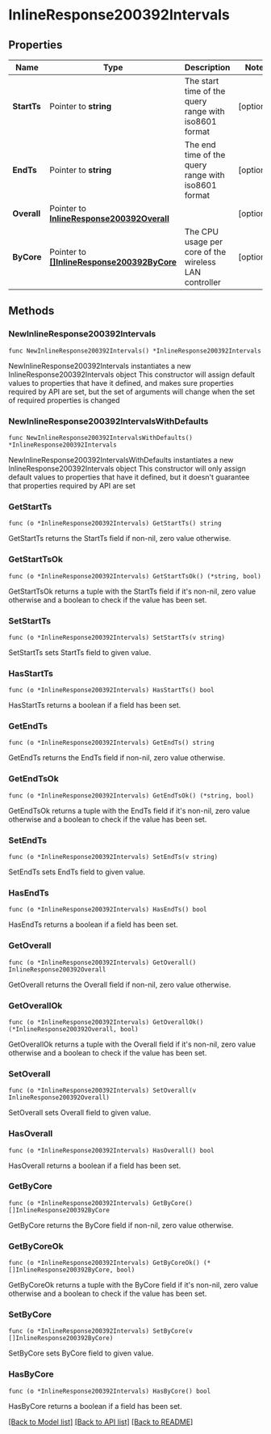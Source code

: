 # InlineResponse200392Intervals

## Properties

Name | Type | Description | Notes
------------ | ------------- | ------------- | -------------
**StartTs** | Pointer to **string** | The start time of the query range with iso8601 format | [optional] 
**EndTs** | Pointer to **string** | The end time of the query range  with iso8601 format | [optional] 
**Overall** | Pointer to [**InlineResponse200392Overall**](InlineResponse200392Overall.md) |  | [optional] 
**ByCore** | Pointer to [**[]InlineResponse200392ByCore**](InlineResponse200392ByCore.md) | The CPU usage per core of the wireless LAN controller | [optional] 

## Methods

### NewInlineResponse200392Intervals

`func NewInlineResponse200392Intervals() *InlineResponse200392Intervals`

NewInlineResponse200392Intervals instantiates a new InlineResponse200392Intervals object
This constructor will assign default values to properties that have it defined,
and makes sure properties required by API are set, but the set of arguments
will change when the set of required properties is changed

### NewInlineResponse200392IntervalsWithDefaults

`func NewInlineResponse200392IntervalsWithDefaults() *InlineResponse200392Intervals`

NewInlineResponse200392IntervalsWithDefaults instantiates a new InlineResponse200392Intervals object
This constructor will only assign default values to properties that have it defined,
but it doesn't guarantee that properties required by API are set

### GetStartTs

`func (o *InlineResponse200392Intervals) GetStartTs() string`

GetStartTs returns the StartTs field if non-nil, zero value otherwise.

### GetStartTsOk

`func (o *InlineResponse200392Intervals) GetStartTsOk() (*string, bool)`

GetStartTsOk returns a tuple with the StartTs field if it's non-nil, zero value otherwise
and a boolean to check if the value has been set.

### SetStartTs

`func (o *InlineResponse200392Intervals) SetStartTs(v string)`

SetStartTs sets StartTs field to given value.

### HasStartTs

`func (o *InlineResponse200392Intervals) HasStartTs() bool`

HasStartTs returns a boolean if a field has been set.

### GetEndTs

`func (o *InlineResponse200392Intervals) GetEndTs() string`

GetEndTs returns the EndTs field if non-nil, zero value otherwise.

### GetEndTsOk

`func (o *InlineResponse200392Intervals) GetEndTsOk() (*string, bool)`

GetEndTsOk returns a tuple with the EndTs field if it's non-nil, zero value otherwise
and a boolean to check if the value has been set.

### SetEndTs

`func (o *InlineResponse200392Intervals) SetEndTs(v string)`

SetEndTs sets EndTs field to given value.

### HasEndTs

`func (o *InlineResponse200392Intervals) HasEndTs() bool`

HasEndTs returns a boolean if a field has been set.

### GetOverall

`func (o *InlineResponse200392Intervals) GetOverall() InlineResponse200392Overall`

GetOverall returns the Overall field if non-nil, zero value otherwise.

### GetOverallOk

`func (o *InlineResponse200392Intervals) GetOverallOk() (*InlineResponse200392Overall, bool)`

GetOverallOk returns a tuple with the Overall field if it's non-nil, zero value otherwise
and a boolean to check if the value has been set.

### SetOverall

`func (o *InlineResponse200392Intervals) SetOverall(v InlineResponse200392Overall)`

SetOverall sets Overall field to given value.

### HasOverall

`func (o *InlineResponse200392Intervals) HasOverall() bool`

HasOverall returns a boolean if a field has been set.

### GetByCore

`func (o *InlineResponse200392Intervals) GetByCore() []InlineResponse200392ByCore`

GetByCore returns the ByCore field if non-nil, zero value otherwise.

### GetByCoreOk

`func (o *InlineResponse200392Intervals) GetByCoreOk() (*[]InlineResponse200392ByCore, bool)`

GetByCoreOk returns a tuple with the ByCore field if it's non-nil, zero value otherwise
and a boolean to check if the value has been set.

### SetByCore

`func (o *InlineResponse200392Intervals) SetByCore(v []InlineResponse200392ByCore)`

SetByCore sets ByCore field to given value.

### HasByCore

`func (o *InlineResponse200392Intervals) HasByCore() bool`

HasByCore returns a boolean if a field has been set.


[[Back to Model list]](../README.md#documentation-for-models) [[Back to API list]](../README.md#documentation-for-api-endpoints) [[Back to README]](../README.md)


